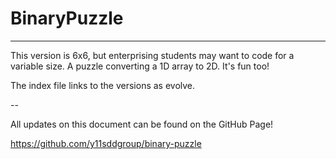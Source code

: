 # BinaryPuzzle

---

This version is 6x6, but enterprising students may want to code for a variable size.
A puzzle converting a 1D array to 2D. It's fun too!

The index file links to the versions as evolve.

--

All updates on this document can be found on the GitHub Page!

https://github.com/y11sddgroup/binary-puzzle
